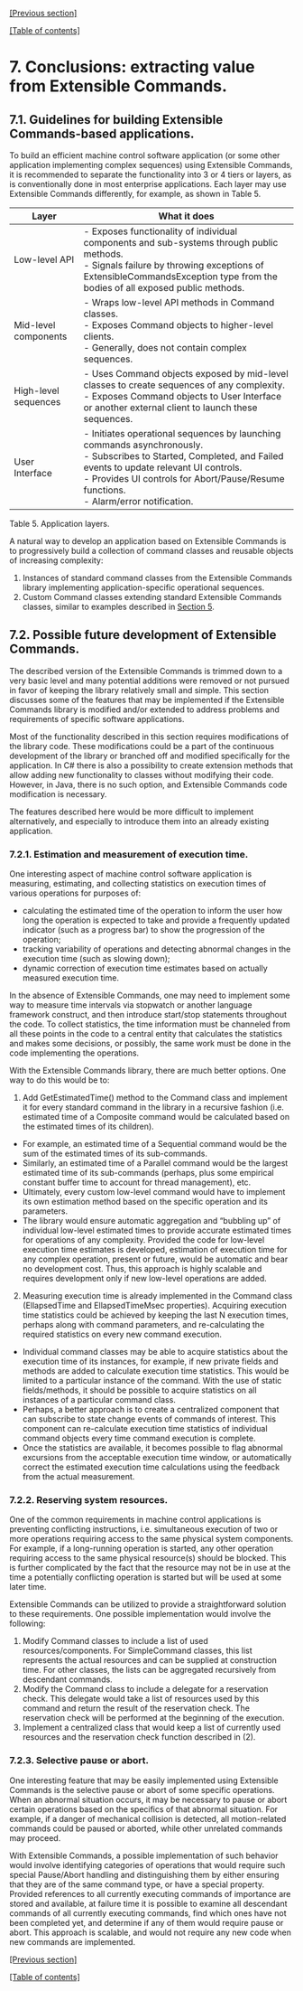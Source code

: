 [[Previous section]](Section6.md)          

[[Table of contents]](TableOfContent.md)

# 7. Conclusions: extracting value from Extensible Commands.

## 7.1. Guidelines for building Extensible Commands-based applications.

To build an efficient machine control software application (or some other application implementing complex sequences) using Extensible Commands, it is recommended to separate the functionality into 3 or 4 tiers or layers, as is conventionally done in most enterprise applications. Each layer may use Extensible Commands differently, for example, as shown in Table 5.

|Layer|What it does|
|---------|---------|
|Low-level API|- Exposes functionality of individual components and sub-systems through public methods.<br>- Signals failure by throwing exceptions of ExtensibleCommandsException type from the bodies of all exposed public methods.|
|Mid-level components|-	Wraps low-level API methods in Command classes.<br>- Exposes Command objects to higher-level clients.<br>- Generally, does not contain complex sequences.|
|High-level sequences|-	Uses Command objects exposed by mid-level classes to create sequences of any complexity.<br>- Exposes Command objects to User Interface or another external client to launch these sequences.|
|User Interface|-	Initiates operational sequences by launching commands asynchronously.<br>- Subscribes to Started, Completed, and Failed events to update relevant UI controls.<br>- Provides UI controls for Abort/Pause/Resume functions.<br>- Alarm/error notification.|

Table 5. Application layers.

A natural way to develop an application based on Extensible Commands is to progressively build a collection of command classes and reusable objects of increasing complexity:
1) Instances of standard command classes from the Extensible Commands library implementing application-specific operational sequences.
2) Custom Command classes extending standard Extensible Commands classes, similar to examples described in [Section 5](Section5.md).

## 7.2. Possible future development of Extensible Commands.

The described version of the Extensible Commands is trimmed down to a very basic level and many potential additions were removed or not pursued in favor of keeping the library relatively small and simple. This section discusses some of the features that may be implemented if the Extensible Commands library is modified and/or extended to address problems and requirements of specific software applications. 

Most of the functionality described in this section requires modifications of the library code. These modifications could be a part of the continuous development of the library or branched off and modified specifically for the application. In C# there is also a possibility to create extension methods that allow adding new functionality to classes without modifying their code. However, in Java, there is no such option, and Extensible Commands code modification is necessary.

The features described here would be more difficult to implement alternatively, and especially to introduce them into an already existing application.

### 7.2.1. Estimation and measurement of execution time.

One interesting aspect of machine control  software application is measuring, estimating, and collecting statistics on execution times of various operations for purposes of:
-	calculating the estimated time of the operation to inform the user how long the operation is expected to take and provide a frequently updated indicator (such as a progress bar) to show the progression of the operation;
-	tracking variability of operations and detecting abnormal changes in the execution time (such as slowing down);
-	dynamic correction of execution time estimates based on actually measured execution time.

In the absence of Extensible Commands, one may need to implement some way to measure time intervals via stopwatch or another language framework construct, and then introduce start/stop statements throughout the code. To collect statistics, the time information must be channeled from all these points in the code to a central entity that calculates the statistics and makes some decisions, or possibly, the same work must be done in the code implementing the operations.

With the Extensible Commands library, there are much better options. One way to do this would be to:
1) Add GetEstimatedTime() method to the Command class and implement it for every standard command in the library in a recursive fashion (i.e. estimated time of a Composite command would be calculated based on the estimated times of its children).
- For example, an estimated time of a Sequential command would be the sum of the estimated times of its sub-commands.
- Similarly, an estimated time of a Parallel command would be the largest estimated time of its sub-commands (perhaps, plus some empirical constant buffer time to account for thread management), etc.
- Ultimately, every custom low-level command would have to implement its own estimation method based on the specific operation and its parameters. 
- The library would ensure automatic aggregation and “bubbling up” of individual low-level estimated times to provide accurate estimated times for operations of any complexity. Provided the code for low-level execution time estimates is developed, estimation of execution time for any complex operation, present or future, would be automatic and bear no development cost. Thus, this approach is highly scalable and requires development only if new low-level operations are added.
2) Measuring execution time is already implemented in the Command class (EllapsedTime and EllapsedTimeMsec properties). Acquiring execution time statistics could be achieved by keeping the last N execution times, perhaps along with command parameters, and re-calculating the required statistics on every new command execution.
- Individual command classes may be able to acquire statistics about the execution time of its instances, for example, if new private fields and methods are added to calculate execution time statistics. This would be limited to a particular instance of the command. With the use of static fields/methods, it should be possible to acquire statistics on all instances of a particular command class.
- Perhaps, a better approach is to create a centralized component that can subscribe to state change events of commands of interest. This component can re-calculate execution time statistics of individual command objects every time command execution is complete. 
- Once the statistics are available, it becomes possible to flag abnormal excursions from the acceptable execution time window, or automatically correct the estimated execution time calculations using the feedback from the actual measurement. 

### 7.2.2. Reserving system resources.

One of the common requirements in machine control applications is preventing conflicting instructions, i.e. simultaneous execution of two or more operations requiring access to the same physical system components. For example, if a long-running operation is started, any other operation requiring access to the same physical resource(s) should be blocked. This is further complicated by the fact that the resource may not be in use at the time a potentially conflicting operation is started but will be used at some later time.

Extensible Commands can be utilized to provide a straightforward solution to these requirements. One possible implementation would involve the following:
1) Modify Command classes to include a list of used resources/components. For SimpleCommand classes, this list represents the actual resources and can be supplied at construction time. For other classes, the lists can be aggregated recursively from descendant commands.
2) Modify the Command class to include a delegate for a reservation check. This delegate would take a list of resources used by this command and return the result of the reservation check. The reservation check will be performed at the beginning of the execution.
3) Implement a centralized class that would keep a list of currently used resources and the reservation check function described in (2).

### 7.2.3. Selective pause or abort.

One interesting feature that may be easily implemented using Extensible Commands is the selective pause or abort of some specific operations. When an abnormal situation occurs, it may be necessary to pause or abort certain operations based on the specifics of that abnormal situation. For example, if a danger of mechanical collision is detected, all motion-related commands could be paused or aborted, while other unrelated commands may proceed.

With Extensible Commands, a possible implementation of such behavior would involve identifying categories of operations that would require such special Pause/Abort handling and distinguishing them by either ensuring that they are of the same command type, or have a special property. Provided references to all currently executing commands of importance are stored and available, at failure time it is possible to examine all descendant commands of all currently executing commands, find which ones have not been completed yet, and determine if any of them would require pause or abort. This approach is scalable, and would not require any new code when new commands are implemented.

[[Previous section]](Section6.md)          

[[Table of contents]](TableOfContent.md)
